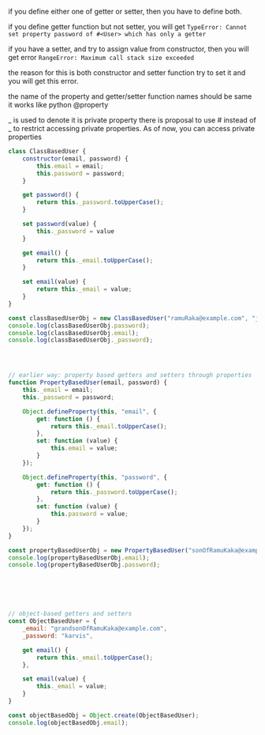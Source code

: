 if you define either one of getter or setter, then you have to define both.

if you define getter function but not setter, you will get 
`TypeError: Cannot set property password of #<User> which has only a getter`



if you have a setter, and try to assign value from constructor, then you will get error
`RangeError: Maximum call stack size exceeded`

the reason for this is both constructor and setter function try to set it and you will get this error.


the name of the property and getter/setter function names should be same
it works like python @property


_ is used to denote it is private property
there is proposal to use # instead of _ to restrict accessing private properties.
As of now, you can access private properties



```js
class ClassBasedUser {
    constructor(email, password) {
        this.email = email;
        this.password = password;
    }

    get password() {
        return this._password.toUpperCase();
    }

    set password(value) {
        this._password = value
    }

    get email() {
        return this._email.toUpperCase();
    }

    set email(value) {
        return this._email = value;
    }
}

const classBasedUserObj = new ClassBasedUser("ramuRaka@example.com", "jarvis");
console.log(classBasedUserObj.password);
console.log(classBasedUserObj.email);
console.log(classBasedUserObj._password);




// earlier way: property based getters and setters through properties
function PropertyBasedUser(email, password) {
    this._email = email;
    this._password = password;

    Object.defineProperty(this, "email", {
        get: function () {
            return this._email.toUpperCase();
        },
        set: function (value) {
            this.email = value;
        }
    });

    Object.defineProperty(this, "password", {
        get: function () {
            return this._password.toUpperCase();
        },
        set: function (value) {
            this.password = value;
        }
    });
}

const propertyBasedUserObj = new PropertyBasedUser("sonOfRamuKaka@example.com", "harvis");
console.log(propertyBasedUserObj.email);
console.log(propertyBasedUserObj.password);






// object-based getters and setters
const ObjectBasedUser = {
    _email: "grandsonOfRamuKaka@example.com",
    _password: "karvis",

    get email() {
        return this._email.toUpperCase();
    },

    set email(value) {
        this._email = value;
    }
}

const objectBasedObj = Object.create(ObjectBasedUser);
console.log(objectBasedObj.email);
```



